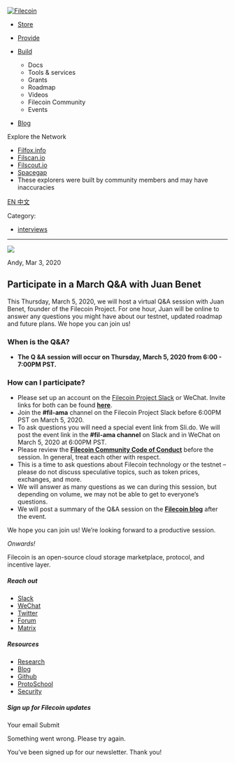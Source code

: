 [ ![Filecoin](../../../images/filecoin-logo.svg) ](../../../)

  * [Store](../../../store/)
  * [Provide](../../../provide/)
  * [Build](../../../build/)

    * Docs
    * Tools & services
    * Grants
    * Roadmap
    * Videos
    * Filecoin Community
    * Events

  * [Blog](../../../blog/)

Explore the Network

  * [Filfox.info](https://filfox.info/en)
  * [Filscan.io](https://filscan.io/#/tipset/chain)
  * [Filscout.io](https://filscout.io/en/)
  * [Spacegap](https://spacegap.github.io)
  * These explorers were built by community members and may have inaccuracies

[ EN ](../../../en) [ 中文 ](../../../zh-cn)

Category:

  * [interviews](../../../blog/interviews)

  *   *   * 

![](../../../images/icons/social/share.svg)

Andy, Mar 3, 2020  

## Participate in a March Q&A with Juan Benet

This Thursday, March 5, 2020, we will host a virtual Q&A session with Juan
Benet, founder of the Filecoin Project. For one hour, Juan will be online to
answer any questions you might have about our testnet, updated roadmap and
future plans. We hope you can join us!

### When is the Q&A?

  * **The Q &A session will occur on Thursday, March 5, 2020 from 6:00 - 7:00PM PST.**

### How can I participate?

  * Please set up an account on the [Filecoin Project Slack](https://join.slack.com/t/filecoinproject/shared_invite/zt-dj58b7fq-weyaTEvjHoYF_ENkQHR6Ig) or WeChat. Invite links for both can be found [**here**](https://filecoin.io/#community).
  * Join the **#fil-ama** channel on the Filecoin Project Slack before 6:00PM PST on March 5, 2020.
  * To ask questions you will need a special event link from Sli.do. We will post the event link in the **#fil-ama channel** on Slack and in WeChat on March 5, 2020 at 6:00PM PST.
  * Please review the [**Filecoin Community Code of Conduct**](https://github.com/filecoin-project/community/blob/master/CODE_OF_CONDUCT.md) before the session. In general, treat each other with respect.
  * This is a time to ask questions about Filecoin technology or the testnet – please do not discuss speculative topics, such as token prices, exchanges, and more.
  * We will answer as many questions as we can during this session, but depending on volume, we may not be able to get to everyone’s questions.
  * We will post a summary of the Q&A session on the [**Filecoin blog**](https://filecoin.io/blog) after the event.

We hope you can join us! We’re looking forward to a productive session.

_Onwards!_

Filecoin is an open-source cloud storage marketplace, protocol, and incentive
layer.

##### Reach out

  * [Slack ](https://filecoin.io/slack)
  * [WeChat  ](https://weixin.qq.com/r/1xz54Y-EctINrcuC90nF)
  * [Twitter ](https://twitter.com/Filecoin)
  * [Forum ](https://github.com/filecoin-project/community#forums)
  * [Matrix ](https://riot.im/app/#/group/+filecoin:matrix.org)

##### Resources

  * [Research](https://research.filecoin.io/)
  * [Blog](https://filecoin.io/blog/)
  * [Github](https://github.com/filecoin-project)
  * [ProtoSchool](https://proto.school/course/filecoin)
  * [Security](https://security.filecoin.io/)

##### Sign up for Filecoin updates

Your email Submit

Something went wrong. Please try again.

You’ve been signed up for our newsletter. Thank you!


